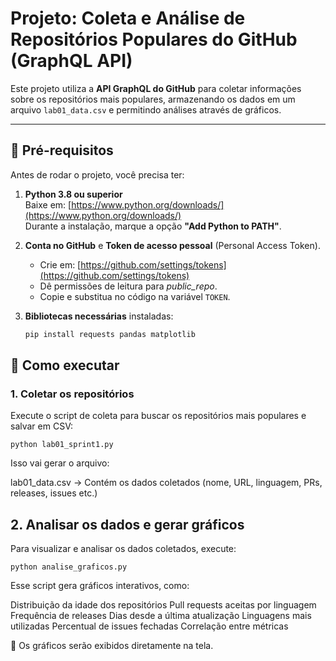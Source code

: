 # Projeto: Coleta e Análise de Repositórios Populares do GitHub (GraphQL API)

Este projeto utiliza a **API GraphQL do GitHub** para coletar informações sobre os repositórios mais populares, armazenando os dados em um arquivo `lab01_data.csv` e permitindo análises através de gráficos.

---

## 🔧 Pré-requisitos

Antes de rodar o projeto, você precisa ter:

1. **Python 3.8 ou superior**  
   Baixe em: [https://www.python.org/downloads/](https://www.python.org/downloads/)  
   Durante a instalação, marque a opção **"Add Python to PATH"**.

2. **Conta no GitHub** e **Token de acesso pessoal** (Personal Access Token).  
   - Crie em: [https://github.com/settings/tokens](https://github.com/settings/tokens)  
   - Dê permissões de leitura para *public_repo*.  
   - Copie e substitua no código na variável `TOKEN`.

3. **Bibliotecas necessárias** instaladas:
   ```bash
   pip install requests pandas matplotlib

## 🚀 Como executar

### 1. Coletar os repositórios

Execute o script de coleta para buscar os repositórios mais populares e salvar em CSV:

```
python lab01_sprint1.py
```

Isso vai gerar o arquivo:

lab01_data.csv → Contém os dados coletados (nome, URL, linguagem, PRs, releases, issues etc.)

## 2. Analisar os dados e gerar gráficos

Para visualizar e analisar os dados coletados, execute:

```
python analise_graficos.py
```

Esse script gera gráficos interativos, como:

Distribuição da idade dos repositórios
Pull requests aceitas por linguagem
Frequência de releases
Dias desde a última atualização
Linguagens mais utilizadas
Percentual de issues fechadas
Correlação entre métricas

📌 Os gráficos serão exibidos diretamente na tela.





